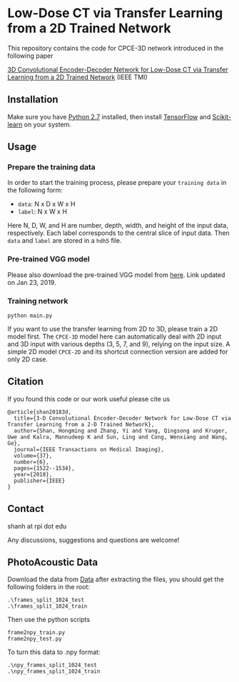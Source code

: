# Low-Dose CT via Transfer Learning from a 2D Trained Network

This repository contains the code for CPCE-3D network introduced in the following paper

[3D Convolutional Encoder-Decoder Network for Low-Dose CT via Transfer Learning from a 2D Trained Network](https://doi.org/10.1109/TMI.2018.2832217) (IEEE TMI)

## Installation
Make sure you have [Python 2.7](https://www.python.org/) installed, then install [TensorFlow](https://www.tensorflow.org/install/) and [Scikit-learn](http://scikit-learn.org/) on your system.

## Usage

### Prepare the training data

In order to start the training process, please prepare your ``training data`` in the following form:

* ``data``: N x D x W x H
* ``label``: N x W x H 

Here N, D, W, and H are number, depth, width, and height of the input data, respectively. Each label corresponds to the central slice of input data. Then ``data`` and ``label`` are stored in a ``hdh5`` file.

### Pre-trained VGG model

Please also download the pre-trained VGG model from [here](https://drive.google.com/open?id=1mfYjG2uBAhRtEhFKh1TVirTIzAaRgL18). Link updated on Jan 23, 2019.

### Training network
```
python main.py
``` 

If you want to use the transfer learning from 2D to 3D, please train a 2D model first. The ``CPCE-3D`` model here can automatically deal with 2D input and 3D input with various depths (3, 5, 7, and 9), relying on the input size. A simple 2D model ``CPCE-2D`` and its shortcut connection version are added for only 2D case. 

## Citation

If you found this code or our work useful please cite us

```
@article{shan20183d,
  title={3-D Convolutional Encoder-Decoder Network for Low-Dose CT via Transfer Learning from a 2-D Trained Network},
  author={Shan, Hongming and Zhang, Yi and Yang, Qingsong and Kruger, Uwe and Kalra, Mannudeep K and Sun, Ling and Cong, Wenxiang and Wang, Ge},
  journal={IEEE Transactions on Medical Imaging},
  volume={37},
  number={6},
  pages={1522--1534},
  year={2018},
  publisher={IEEE}
}
```

## Contact

shanh at rpi dot edu

Any discussions, suggestions and questions are welcome!


## PhotoAcoustic Data

Download the data from [Data](https://drive.google.com/open?id=1NfRXjceqoCdC3V0nNC4czt7lMJ70hnpP)
after extracting the files, you should get the following folders in the root:
```
.\frames_split_1024_test
.\frames_split_1024_train
```
Then use the python scripts
```
frame2npy_train.py
frame2npy_test.py
```
To turn this data to .npy format:

```
.\npy_frames_split_1024_test
.\npy_frames_split_1024_train
```
